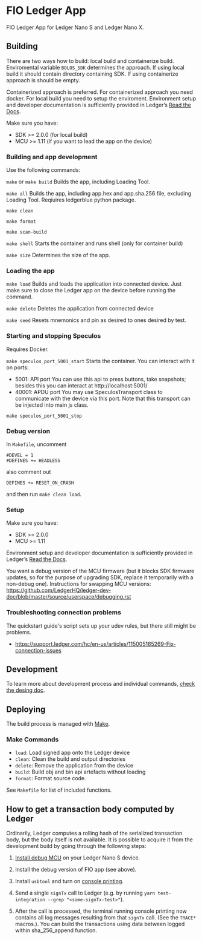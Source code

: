 # FIO Ledger App

FIO Ledger App for Ledger Nano S and Ledger Nano X.


## Building

There are two ways how to build: local build and containerize build. Enviromental variable `BOLOS_SDK` determines the approach. If using local build it should contain directory containing SDK. If using containerize approach is should be empty.

Containerized approach is preferred. For containerized approach you need docker. For local build you need to setup the enviroment. Environment setup and developer documentation is sufficiently provided in Ledger’s [Read the Docs](https://developers.ledger.com/docs/nano-app/quickstart/).

Make sure you have:
- SDK >= 2.0.0 (for local build)
- MCU >= 1.11 (if you want to lead the app on the device)


### Building and app development

Use the following commands:

`make` or `make build`
Builds the app, including Loading Tool.

`make all`
Builds the app, including app.hex and app.sha.256 file, excluding Loading Tool. Reqiuires ledgerblue python package.

`make clean`

`make format`

`make scan-build`

`make shell`
Starts the container and runs shell (only for container build)

`make size`
Determines the size of the app. 


### Loading the app

`make load`
Builds and loads the application into connected device. Just make sure to close the Ledger app on the device before running the command.

`make delete`
Deletes the application from connected device

`make seed`
Resets mnemonics and pin as desired to ones desired by test.


### Starting and stopping Speculos
Requires Docker.

`make speculos_port_5001_start`
Starts the container. You can interact with it on ports:
- 5001: API port
    You can use this api to press buttons, take snapshots; besides this you can interact at http://localhost:5001/
- 40001: APDU port
    You may use SpeculosTransport class to communicate with the device via this port. Note that this transport can be injected into main js class.

`make speculos_port_5001_stop`


### Debug version

In `Makefile`, uncomment

    #DEVEL = 1
    #DEFINES += HEADLESS

also comment out

    DEFINES += RESET_ON_CRASH

and then run `make clean load`.

### Setup

Make sure you have:
- SDK >= 2.0.0
- MCU >= 1.11

Environment setup and developer documentation is sufficiently provided in Ledger’s [Read the Docs](https://developers.ledger.com/docs/nano-app/quickstart/).

You want a debug version of the MCU firmware (but it blocks SDK firmware updates, so for the purpose of upgrading SDK, replace it temporarily with a non-debug one). Instructions for swapping MCU versions: https://github.com/LedgerHQ/ledger-dev-doc/blob/master/source/userspace/debugging.rst

### Troubleshooting connection problems

The quickstart guide's script sets up your udev rules, but there still might be problems.
- https://support.ledger.com/hc/en-us/articles/115005165269-Fix-connection-issues

## Development

To learn more about development process and individual commands, [check the desing doc](doc/design_doc.md).

## Deploying

The build process is managed with [Make](https://www.gnu.org/software/make/).

### Make Commands

* `load`: Load signed app onto the Ledger device
* `clean`: Clean the build and output directories
* `delete`: Remove the application from the device
* `build`: Build obj and bin api artefacts without loading
* `format`: Format source code.

See `Makefile` for list of included functions.

## How to get a transaction body computed by Ledger

Ordinarily, Ledger computes a rolling hash of the serialized transaction body, but the body itself is not available. It is possible to acquire it from the development build by going through the following steps:

1. [Install debug MCU](https://ledger.readthedocs.io/en/latest/userspace/debugging.html#application-debug) on your Ledger Nano S device.

2. Install the debug version of FIO app (see above).

3. Install `usbtool` and turn on [console printing](https://ledger.readthedocs.io/en/latest/userspace/debugging.html#console-printing).

4. Send a single `signTx` call to Ledger (e.g. by running `yarn test-integration --grep "<some-signTx-test>"`).

5. After the call is processed, the terminal running console printing now contains all log messages resulting from that `signTx` call. (See the `TRACE*` macros.). You can build the transactions using data between logged within sha_256_append function.

